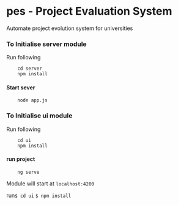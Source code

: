 # pes  - Project Evaluation System
Automate project evolution system for universities

### To Initialise server module
Run following 
```
    cd server
    npm install
```
#### Start sever

```
    node app.js
```

### To Initialise ui module
Run following 
```$bash
    cd ui
    npm install
```
#### run project

```$bash
    ng serve
```
Module will start at `localhost:4200`

run``$ cd ui`` 
``$ npm install``

